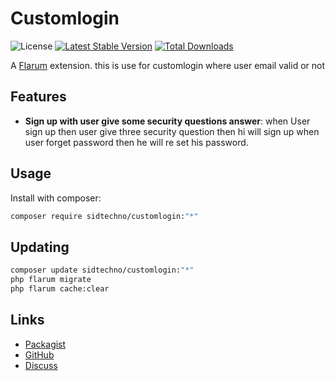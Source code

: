 # Customlogin

![License](https://img.shields.io/badge/license-MIT-blue.svg) [![Latest Stable Version](https://img.shields.io/packagist/v/sidtechno/customlogin.svg)](https://packagist.org/packages/sidtechno/customlogin) [![Total Downloads](https://img.shields.io/packagist/dt/sidtechno/customlogin.svg)](https://packagist.org/packages/sidtechno/customlogin)

A [Flarum](http://flarum.org) extension. this is use for customlogin where user email valid or not 
## Features

- **Sign up with user give some security questions answer**: when User sign up then user give three security question then hi will sign up when user forget password then he will re set his password. 

## Usage


Install with composer:

```sh
composer require sidtechno/customlogin:"*"
```

## Updating

```sh
composer update sidtechno/customlogin:"*"
php flarum migrate
php flarum cache:clear
```

## Links

- [Packagist](https://packagist.org/packages/sidtechno/customlogin)
- [GitHub](https://github.com/awestarry/flarum_plugin)
- [Discuss](https://discuss.flarum.org/d/PUT_DISCUSS_SLUG_HERE)
